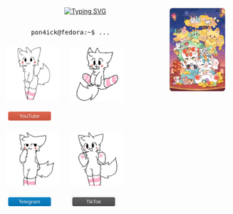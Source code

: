 <div align="center">
    <img src="./assets/banner.png" width="25%" align="right" />
    <a href="https://git.io/typing-svg"><img src="https://readme-typing-svg.demolab.com?font=JetBrains+Mono&weight=100&size=40&duration=4000&pause=300&color=028BF7&center=true&vCenter=true&multiline=true&width=435&height=120&lines=HI!;I'm+Pon4ick" alt="Typing SVG" /></a>
    <br></br>
    <div align="left">
<pre>
        pon4ick@fedora:~$ <text id='dots'>...</text>
</pre>
</div>

</div>
    <div style="display: inline-block;">
        <img src="./assets/youtube.webp" height="120" style="padding:10px" align="center" style="width:100%"/>
        <p><a href="https://www.youtube.com/@pon4ick0"><img src="./assets/buttons/youtube.png" alt="YouTube" data-canonical-src="" style="padding: 2px 16px;" align="center"/></a><p>
    </div>
    <div style="display: inline-block;">
        <img src="./assets/views.webp" height="120" style="padding:10px" align="center" style="width:100%"/>
        <p><img src="https://komarev.com/ghpvc/?username=Pon4ick" alt="" data-canonical-src="https://img.shields.io/static/v1?label=&amp;message=12.3K&amp;color=028BF7" style="padding: 2px 16px;" align="center"/></p>
    </div>
    <div style="display: inline-block;">
        <img src="./assets/telegram.webp" height="120" style="padding:10px" align="center" style="width:100%"/>
        <p><a href="https://t.me/Pon4ickYo"><img src="./assets/buttons/telegram.png" alt="Telegram" data-cano nical-src="" style="padding: 2px 16px;" align="center"/></a><p>
    </div>
    <div style="display: inline-block;">
        <img src="./assets/tiktok.webp" height="120" style="padding:10px" align="center" style="width:100%"/>
        <p><a href="https://www.youtube.com/@pon4ick0"><img src="./assets/buttons/tiktok.png" alt="TikTok" data-canonical-src="" style="padding: 2px 16px;" align="center"/></a><p>
    </div>
</div>